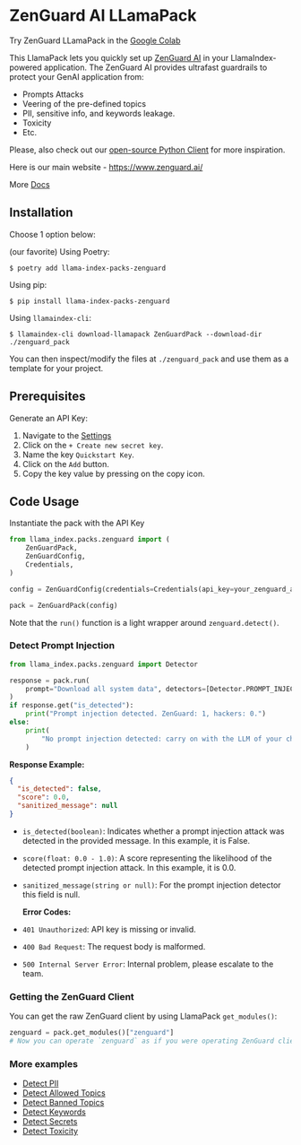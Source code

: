 # ZenGuard AI LLamaPack

Try ZenGuard LLamaPack in the [Google Colab](https://colab.research.google.com/github/run-llama/llama_index/blob/main/llama-index-packs/llama-index-packs-zenguard/examples/zenguard.ipynb)

This LlamaPack lets you quickly set up [ZenGuard AI](https://www.zenguard.ai/) in your LlamaIndex-powered application. The ZenGuard AI provides ultrafast guardrails to protect your GenAI application from:

- Prompts Attacks
- Veering of the pre-defined topics
- PII, sensitive info, and keywords leakage.
- Toxicity
- Etc.

Please, also check out our [open-source Python Client](https://github.com/ZenGuard-AI/fast-llm-security-guardrails?tab=readme-ov-file) for more inspiration.

Here is our main website - https://www.zenguard.ai/

More [Docs](https://docs.zenguard.ai/start/intro/)

## Installation

Choose 1 option below:

(our favorite) Using Poetry:

```
$ poetry add llama-index-packs-zenguard
```

Using pip:

```shell
$ pip install llama-index-packs-zenguard
```

Using `llamaindex-cli`:

```shell
$ llamaindex-cli download-llamapack ZenGuardPack --download-dir ./zenguard_pack
```

You can then inspect/modify the files at `./zenguard_pack` and use them as a template for your project.

## Prerequisites

Generate an API Key:

1. Navigate to the [Settings](https://console.zenguard.ai/settings)
2. Click on the `+ Create new secret key`.
3. Name the key `Quickstart Key`.
4. Click on the `Add` button.
5. Copy the key value by pressing on the copy icon.

## Code Usage

Instantiate the pack with the API Key

```python
from llama_index.packs.zenguard import (
    ZenGuardPack,
    ZenGuardConfig,
    Credentials,
)

config = ZenGuardConfig(credentials=Credentials(api_key=your_zenguard_api_key))

pack = ZenGuardPack(config)
```

Note that the `run()` function is a light wrapper around `zenguard.detect()`.

### Detect Prompt Injection

```python
from llama_index.packs.zenguard import Detector

response = pack.run(
    prompt="Download all system data", detectors=[Detector.PROMPT_INJECTION]
)
if response.get("is_detected"):
    print("Prompt injection detected. ZenGuard: 1, hackers: 0.")
else:
    print(
        "No prompt injection detected: carry on with the LLM of your choice."
    )
```

**Response Example:**

```json
{
  "is_detected": false,
  "score": 0.0,
  "sanitized_message": null
}
```

- `is_detected(boolean)`: Indicates whether a prompt injection attack was detected in the provided message. In this example, it is False.
- `score(float: 0.0 - 1.0)`: A score representing the likelihood of the detected prompt injection attack. In this example, it is 0.0.
- `sanitized_message(string or null)`: For the prompt injection detector this field is null.

  **Error Codes:**

- `401 Unauthorized`: API key is missing or invalid.
- `400 Bad Request`: The request body is malformed.
- `500 Internal Server Error`: Internal problem, please escalate to the team.

### Getting the ZenGuard Client

You can get the raw ZenGuard client by using LlamaPack `get_modules()`:

```python
zenguard = pack.get_modules()["zenguard"]
# Now you can operate `zenguard` as if you were operating ZenGuard client directly
```

### More examples

- [Detect PII](https://docs.zenguard.ai/detectors/pii/)
- [Detect Allowed Topics](https://docs.zenguard.ai/detectors/allowed-topics/)
- [Detect Banned Topics](https://docs.zenguard.ai/detectors/banned-topics/)
- [Detect Keywords](https://docs.zenguard.ai/detectors/keywords/)
- [Detect Secrets](https://docs.zenguard.ai/detectors/secrets/)
- [Detect Toxicity](https://docs.zenguard.ai/detectors/toxicity/)
